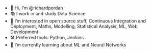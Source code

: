 - 👋 Hi, I’m @richardpordan
- 📚 I work in and study Data Science
- 👀 I’m interested in open source stuff, Continuous Integration and Deployment, Maths, Modelling, Statistical Analysis, ML, Web Development
- 🛠️ Preferred tools: Python, Jenkins
- 🌱 I’m currently learning about ML and Neural Networks
